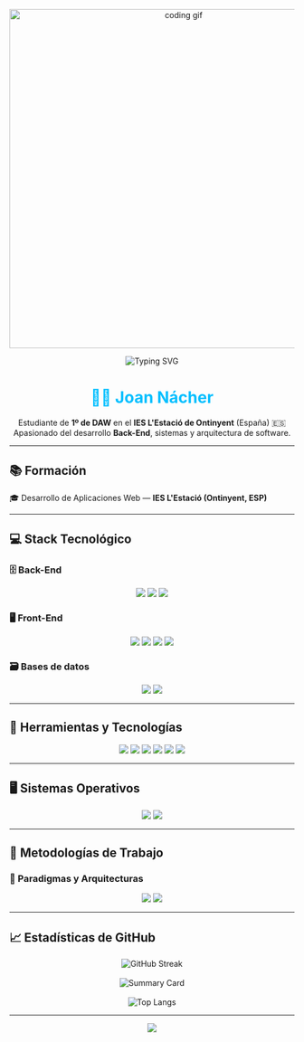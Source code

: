 <p align="center">
  <img src="https://media.giphy.com/media/qgQUggAC3Pfv687qPC/giphy.gif" width="600" alt="coding gif">
</p>

<p align="center">
  <img src="https://readme-typing-svg.demolab.com?font=Fira+Code&size=22&duration=2000&pause=1000000&color=F7F7F7&center=true&vCenter=true&width=1000&lines=Hola%2C+soy+Joan+N%C3%A1cher+%7C+Apasionado+del+Back-End+y+de+los+sistemas" alt="Typing SVG" />
</p>

<h1 align="center" style="color: #00bfff;">👨‍💻 Joan Nácher</h1>

<p align="center">
  Estudiante de <strong>1º de DAW</strong> en el <strong>IES L'Estació de Ontinyent</strong> (España) 🇪🇸<br>
  Apasionado del desarrollo <strong>Back-End</strong>, sistemas y arquitectura de software.
</p>

---

## 📚 Formación

🎓 Desarrollo de Aplicaciones Web — <strong>IES L'Estació (Ontinyent, ESP)</strong>

---

## 💻 Stack Tecnológico

### 🗄 Back-End

<p align="center">
  <img src="https://img.shields.io/badge/php-%23777BB4.svg?style=for-the-badge&logo=php&logoColor=white"/>
  <img src="https://img.shields.io/badge/java-%23007396.svg?style=for-the-badge&logo=java&logoColor=white"/>
  <img src="https://img.shields.io/badge/JWT-black?style=for-the-badge&logo=JSON%20web%20tokens"/>
</p>

### 🖥️ Front-End

<p align="center">
  <img src="https://img.shields.io/badge/jquery-%230769AD.svg?style=for-the-badge&logo=jquery&logoColor=white"/>
  <img src="https://img.shields.io/badge/javascript-%23323330.svg?style=for-the-badge&logo=javascript&logoColor=%23F7DF1E"/>
  <img src="https://img.shields.io/badge/html5-%23E34F26.svg?style=for-the-badge&logo=html5&logoColor=white"/>
  <img src="https://img.shields.io/badge/css3-%231572B6.svg?style=for-the-badge&logo=css3&logoColor=white"/>
</p>

### 🗃 Bases de datos

<p align="center">
  <img src="https://img.shields.io/badge/mysql-4479A1.svg?style=for-the-badge&logo=mysql&logoColor=white"/>
  <img src="https://img.shields.io/badge/MongoDB-%234ea94b.svg?style=for-the-badge&logo=mongodb&logoColor=white"/>
</p>

---

## 🧰 Herramientas y Tecnologías

<p align="center">
  <img src="https://img.shields.io/badge/github-%23121011.svg?style=for-the-badge&logo=github&logoColor=white"/>
  <img src="https://img.shields.io/badge/Leaflet-%233499CD.svg?style=for-the-badge&logo=leaflet&logoColor=white"/>
  <img src="https://img.shields.io/badge/Resend-FF6363?style=for-the-badge"/>
  <img src="https://img.shields.io/badge/Ultramsg-25D366?style=for-the-badge&logo=whatsapp&logoColor=white"/>
  <img src="https://img.shields.io/badge/Nouislider-00BFFF?style=for-the-badge"/>
  <img src="https://img.shields.io/badge/Glider.js-FF6600?style=for-the-badge"/>
</p>

---

## 🖥️ Sistemas Operativos

<p align="center">
  <img src="https://img.shields.io/badge/Windows-0078D6?style=for-the-badge&logo=windows&logoColor=white"/>
  <img src="https://img.shields.io/badge/Linux-FCC624?style=for-the-badge&logo=linux&logoColor=black"/>
</p>

---

## 🧩 Metodologías de Trabajo

### 📐 Paradigmas y Arquitecturas

<p align="center">
  <img src="https://img.shields.io/badge/OOP-4B32C3?style=for-the-badge"/>
  <img src="https://img.shields.io/badge/MVC-888888?style=for-the-badge"/>
</p>

---

## 📈 Estadísticas de GitHub

<p align="center">
  <img src="https://github-readme-streak-stats.herokuapp.com?user=joanetn&theme=tokyonight" alt="GitHub Streak"/>
  <br><br>
  <img src="https://github-profile-summary-cards.vercel.app/api/cards/profile-details?username=joanetn&theme=tokyonight" alt="Summary Card"/>
  <br><br>
  <img src="https://github-readme-stats.vercel.app/api/top-langs/?username=joanetn&layout=compact&theme=tokyonight" alt="Top Langs"/>
</p>

---

<p align="center">
  <img src="https://capsule-render.vercel.app/api?type=waving&color=gradient&height=120&section=footer"/>
</p>
